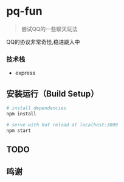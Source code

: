 # pq-fun

> 尝试QQ的一些聊天玩法

QQ的协议非常奇怪,稳进跳入中

### 技术栈
- express

## 安装运行（Build Setup）

``` bash
# install dependencies
npm install

# serve with hot reload at localhost:3000
npm start
```

## TODO

## 鸣谢

 
